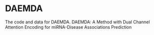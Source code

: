 # DAEMDA
The code and data for DAEMDA.
DAEMDA: A Method with Dual Channel Attention Encoding for miRNA-Disease Associations Prediction
